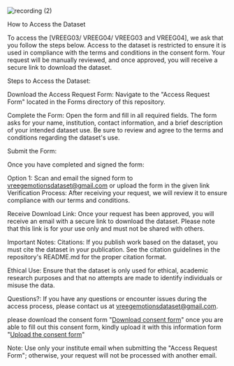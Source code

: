 ![recording (2)](https://github.com/vreegemotions/VREEG_Datasets/assets/161963326/eca2321e-ed6b-4ab6-9614-1b2982b8e357)

How to Access the Dataset

To access the [VREEG03/ VREEG04/ VREEG03 and VREEG04], we ask that you follow the steps below. Access to the dataset is restricted to ensure it is used in compliance with the terms and conditions in the consent form. Your request will be manually reviewed, and once approved, you will receive a secure link to download the dataset.

Steps to Access the Dataset:

Download the Access Request Form:
Navigate to the "Access Request Form" located in the Forms directory of this repository.

Complete the Form:
Open the form and fill in all required fields. The form asks for your name, institution, contact information, and a brief description of your intended dataset use. Be sure to review and agree to the terms and conditions regarding the dataset's use.

Submit the Form:

Once you have completed and signed the form:

Option 1: Scan and email the signed form to vreegemotionsdataset@gmail.com or upload the form in the given link
Verification Process: After receiving your request, we will review it to ensure compliance with our terms and conditions.


Receive Download Link:
Once your request has been approved, you will receive an email with a secure link to download the dataset. Please note that this link is for your use only and must not be shared with others.

Important Notes:
Citations: If you publish work based on the dataset, you must cite the dataset in your publication. See the citation guidelines in the repository's README.md for the proper citation format.

Ethical Use: Ensure that the dataset is only used for ethical, academic research purposes and that no attempts are made to identify individuals or misuse the data.

Questions?: If you have any questions or encounter issues during the access process, please contact us at vreegemotionsdataset@gmail.com.


please download the consent form "[Download consent form](https://drive.google.com/file/d/1zZajJwh5EZ5c1q3cctvWwiggyVQ0Lsa6/view?usp=sharing)"
once you are able to fill out this consent form, kindly upload it with this information form "[Upload the consent form](https://docs.google.com/forms/d/e/1FAIpQLSf3mq674m7ygqnPetC8F3tdg8b8UKVHZ-rM420_yCfuiQJHvw/viewform?usp=sharing)"




Note: Use only your institute email when submitting the "Access Request Form"; otherwise, your request will not be processed with another email.
